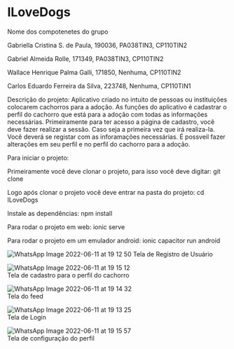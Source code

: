 # ILoveDogs

Nome dos compotenetes do grupo


Gabriella Cristina S. de Paula,     190036,          PA038TIN3,      CP110TIN2

Gabriel Almeida Rolle,              171349,          PA038TIN3,      CP110TIN2

Wallace Henrique Palma Galli,       171850,          Nenhuma,        CP110TIN2

Carlos Eduardo Ferreira da Silva,   223748,          Nenhuma,       CP110TIN1




Descrição do projeto: Aplicativo criado no intuito de pessoas ou instituições colocarem cachorros para a adoção. As funções do aplicativo é cadastrar o perfil do cachorro que está para a adoção com todas as informações necessárias. Primeiramente para ter acesso a página de cadastro, você deve fazer realizar a sessão. Caso seja a primeira vez que irá realiza-la. Você deverá se registar com as inforamações necessárias. É possveil fazer alterações em seu perfil e no perfil do cachorro para a adoção. 




Para iniciar o projeto:

Primeiramente você deve clonar o projeto, para isso você deve digitar: git clone 

Logo após clonar o projeto você deve entrar na pasta do projeto: cd ILoveDogs

Instale as dependências: npm install

Para rodar o projeto em web: ionic serve

Para rodar o projeto em um emulador android: ionic capacitor run android
 
![WhatsApp Image 2022-06-11 at 19 12 50](https://user-images.githubusercontent.com/70352279/173207181-5a1fb08f-fd9c-40f1-af2d-becfbe1fdd82.jpeg) 
Tela de Registro de Usuário


![WhatsApp Image 2022-06-11 at 19 15 12](https://user-images.githubusercontent.com/70352279/173207331-68335b0f-2608-43e9-abd2-195b80fe1418.jpeg)  
Tela de cadastro para o perfil do cachorro


![WhatsApp Image 2022-06-11 at 19 14 32](https://user-images.githubusercontent.com/70352279/173207340-320e499e-d252-4957-a8ea-605b50ca21d5.jpeg)  
Tela do feed


![WhatsApp Image 2022-06-11 at 19 13 25](https://user-images.githubusercontent.com/70352279/173207346-e8378147-49a5-4b99-9649-359f9bdc55f8.jpeg)  
Tela de Login


![WhatsApp Image 2022-06-11 at 19 15 57](https://user-images.githubusercontent.com/70352279/173207357-25aa71c0-5883-44cb-bade-afa5c8eaeac5.jpeg)  
Tela de configuração do perfil
